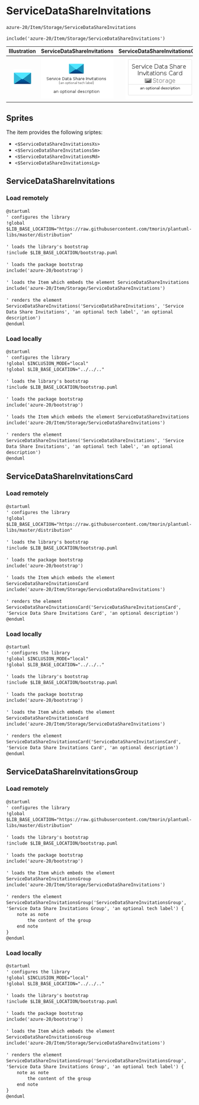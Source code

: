 # ServiceDataShareInvitations


```text
azure-20/Item/Storage/ServiceDataShareInvitations
```

```text
include('azure-20/Item/Storage/ServiceDataShareInvitations')
```



| Illustration | ServiceDataShareInvitations | ServiceDataShareInvitationsCard | ServiceDataShareInvitationsGroup |
| :---: | :---: | :---: | :---: |
| ![illustration for Illustration](../../../azure-20/Item/Storage/ServiceDataShareInvitations.png) | ![illustration for ServiceDataShareInvitations](../../../azure-20/Item/Storage/ServiceDataShareInvitations.Local.png) | ![illustration for ServiceDataShareInvitationsCard](../../../azure-20/Item/Storage/ServiceDataShareInvitationsCard.Local.png) | ![illustration for ServiceDataShareInvitationsGroup](../../../azure-20/Item/Storage/ServiceDataShareInvitationsGroup.Local.png) |



## Sprites
The item provides the following sriptes:

- `<$ServiceDataShareInvitationsXs>`
- `<$ServiceDataShareInvitationsSm>`
- `<$ServiceDataShareInvitationsMd>`
- `<$ServiceDataShareInvitationsLg>`





## ServiceDataShareInvitations

### Load remotely
```plantuml
@startuml
' configures the library
!global $LIB_BASE_LOCATION="https://raw.githubusercontent.com/tmorin/plantuml-libs/master/distribution"

' loads the library's bootstrap
!include $LIB_BASE_LOCATION/bootstrap.puml

' loads the package bootstrap
include('azure-20/bootstrap')

' loads the Item which embeds the element ServiceDataShareInvitations
include('azure-20/Item/Storage/ServiceDataShareInvitations')

' renders the element
ServiceDataShareInvitations('ServiceDataShareInvitations', 'Service Data Share Invitations', 'an optional tech label', 'an optional description')
@enduml
```

### Load locally
```plantuml
@startuml
' configures the library
!global $INCLUSION_MODE="local"
!global $LIB_BASE_LOCATION="../../.."

' loads the library's bootstrap
!include $LIB_BASE_LOCATION/bootstrap.puml

' loads the package bootstrap
include('azure-20/bootstrap')

' loads the Item which embeds the element ServiceDataShareInvitations
include('azure-20/Item/Storage/ServiceDataShareInvitations')

' renders the element
ServiceDataShareInvitations('ServiceDataShareInvitations', 'Service Data Share Invitations', 'an optional tech label', 'an optional description')
@enduml
```

## ServiceDataShareInvitationsCard

### Load remotely
```plantuml
@startuml
' configures the library
!global $LIB_BASE_LOCATION="https://raw.githubusercontent.com/tmorin/plantuml-libs/master/distribution"

' loads the library's bootstrap
!include $LIB_BASE_LOCATION/bootstrap.puml

' loads the package bootstrap
include('azure-20/bootstrap')

' loads the Item which embeds the element ServiceDataShareInvitationsCard
include('azure-20/Item/Storage/ServiceDataShareInvitations')

' renders the element
ServiceDataShareInvitationsCard('ServiceDataShareInvitationsCard', 'Service Data Share Invitations Card', 'an optional description')
@enduml
```

### Load locally
```plantuml
@startuml
' configures the library
!global $INCLUSION_MODE="local"
!global $LIB_BASE_LOCATION="../../.."

' loads the library's bootstrap
!include $LIB_BASE_LOCATION/bootstrap.puml

' loads the package bootstrap
include('azure-20/bootstrap')

' loads the Item which embeds the element ServiceDataShareInvitationsCard
include('azure-20/Item/Storage/ServiceDataShareInvitations')

' renders the element
ServiceDataShareInvitationsCard('ServiceDataShareInvitationsCard', 'Service Data Share Invitations Card', 'an optional description')
@enduml
```

## ServiceDataShareInvitationsGroup

### Load remotely
```plantuml
@startuml
' configures the library
!global $LIB_BASE_LOCATION="https://raw.githubusercontent.com/tmorin/plantuml-libs/master/distribution"

' loads the library's bootstrap
!include $LIB_BASE_LOCATION/bootstrap.puml

' loads the package bootstrap
include('azure-20/bootstrap')

' loads the Item which embeds the element ServiceDataShareInvitationsGroup
include('azure-20/Item/Storage/ServiceDataShareInvitations')

' renders the element
ServiceDataShareInvitationsGroup('ServiceDataShareInvitationsGroup', 'Service Data Share Invitations Group', 'an optional tech label') {
    note as note
        the content of the group
    end note
}
@enduml
```

### Load locally
```plantuml
@startuml
' configures the library
!global $INCLUSION_MODE="local"
!global $LIB_BASE_LOCATION="../../.."

' loads the library's bootstrap
!include $LIB_BASE_LOCATION/bootstrap.puml

' loads the package bootstrap
include('azure-20/bootstrap')

' loads the Item which embeds the element ServiceDataShareInvitationsGroup
include('azure-20/Item/Storage/ServiceDataShareInvitations')

' renders the element
ServiceDataShareInvitationsGroup('ServiceDataShareInvitationsGroup', 'Service Data Share Invitations Group', 'an optional tech label') {
    note as note
        the content of the group
    end note
}
@enduml
```

